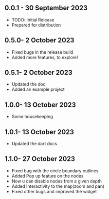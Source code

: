 ## 0.0.1 - 30 September 2023

* TODO: Initial Release
* Prepared for distribution


## 0.5.0- 2 October 2023

* Fixed bugs in the release build
* Added more features, to explore!


## 0.5.1- 2 October 2023

* Updated the doc
* Added an example project


## 1.0.0- 13 October 2023

* Some housekeeping
 

## 1.0.1- 13 October 2023

* Updated the dart docs
 

## 1.1.0- 27 October 2023

* Fixed bug with the circle boundary outlines
* Added Pop up feature on the nodes
* Now u can disable nodes from a given depth
* Added Interactivity to the map(zoom and pan)
* Fixed other bugs and improved the widget
 
 
